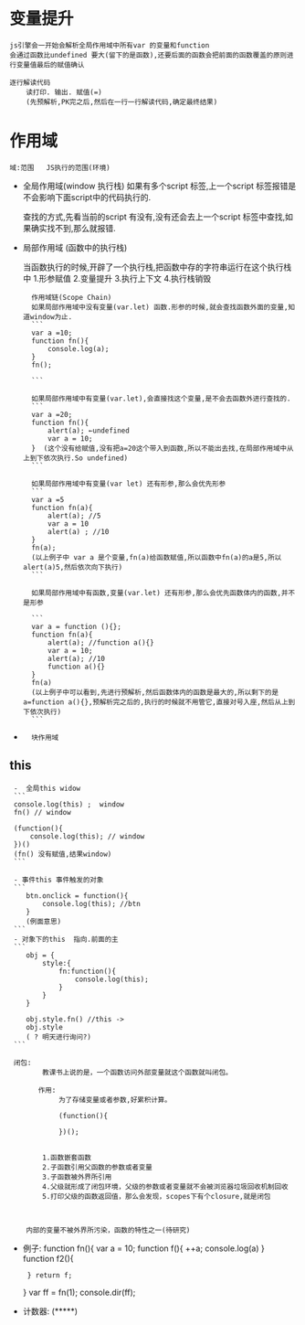# 变量提升
    js引擎会一开始会解析全局作用域中所有var 的变量和function
    会通过函数比undefined 要大(留下的是函数),还要后面的函数会把前面的函数覆盖的原则进行变量值最后的赋值确认
    
    逐行解读代码
        读打印. 输出. 赋值(=)
        (先预解析,PK完之后,然后在一行一行解读代码,确定最终结果)
# 作用域
    域:范围   JS执行的范围(环境)
- 全局作用域(window 执行栈)
    如果有多个script 标签,上一个script 标签报错是不会影响下面script中的代码执行的. 

    查找的方式,先看当前的script 有没有,没有还会去上一个script 标签中查找,如果确实找不到,那么就报错.

- 局部作用域  (函数中的执行栈)

    当函数执行的时候,开辟了一个执行栈,把函数中存的字符串运行在这个执行栈中
    1.形参赋值
    2.变量提升
    3.执行上下文
    4.执行栈销毁

        作用域链(Scope Chain)
        如果局部作用域中没有变量(var.let) 函数.形参的时候,就会查找函数外面的变量,知道window为止.
        ```
        var a =10;
        function fn(){
            console.log(a);
        } 
        fn();

        ```

        如果局部作用域中有变量(var.let),会直接找这个变量,是不会去函数外进行查找的.
        ```
        var a =20;
        function fn(){
            alert(a); ←undefined
            var a = 10;
        }  (这个没有给赋值,没有把a=20这个带入到函数,所以不能出去找,在局部作用域中从上到下依次执行.So undefined)
        ```

        如果局部作用域中有变量(var let) 还有形参,那么会优先形参
        ```
        var a =5
        function fn(a){
            alert(a); //5
            var a = 10
            alert(a) ; //10
        } 
        fn(a);
        (以上例子中 var a 是个变量,fn(a)给函数赋值,所以函数中fn(a)的a是5,所以alert(a)5,然后依次向下执行)
        ```

        如果局部作用域中有函数,变量(var.let) 还有形参,那么会优先函数体内的函数,并不是形参

        ```
        var a = function (){};
        function fn(a){
            alert(a); //function a(){}
            var a = 10;
            alert(a); //10
            function a(){}
        }
        fn(a)
        (以上例子中可以看到,先进行预解析,然后函数体内的函数是最大的,所以剩下的是 a=function a(){},预解析完之后的,执行的时候就不用管它,直接对号入座,然后从上到下依次执行)
        ```

-       块作用域

## this
     -  全局this widow
     ```
     console.log(this) ;  window
     fn() // window

     (function(){
         console.log(this); // window
     })()
     (fn() 没有赋值,结果window)
     ```  

     - 事件this 事件触发的对象
     ```
        btn.onclick = function(){
            console.log(this); //btn
        }
        (例面意思)
     ```
     - 对象下的this  指向.前面的主
     ```
        obj = {
            style:{
                fn:function(){
                    console.log(this);
                }
            }
        }

        obj.style.fn() //this ->
        obj.style
        ( ? 明天进行询问?)
     ```

     闭包:
            教课书上说的是，一个函数访问外部变量就这个函数就叫闭包。
          
           作用:
                为了存储变量或者参数,好累积计算。

                (function(){

                })();


            1.函数嵌套函数
            2.子函数引用父函数的参数或者变量
            3.子函数被外界所引用
            4.父级就形成了闭包环境，父级的参数或者变量就不会被浏览器垃圾回收机制回收
            5.打印父级的函数返回值，那么会发现，scopes下有个closure,就是闭包



        内部的变量不被外界所污染，函数的特性之一(待研究)

 - 例子:
        function fn(){
        var a = 10;
        function f(){
            ++a;
            console.log(a)
        }
        function f2(){

        } return f;
    }
     var ff = fn(1);
      console.dir(ff);
- 计数器:
        <script>    
    btn.onclick = (function(){
        var i = 0;
        return function(){
            btn.innerHTML = ++i;
        }
    })();
</script>
    (*****)